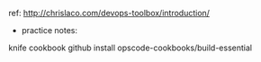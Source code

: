 ref: http://chrislaco.com/devops-toolbox/introduction/ 

* practice notes:

knife cookbook github install opscode-cookbooks/build-essential
